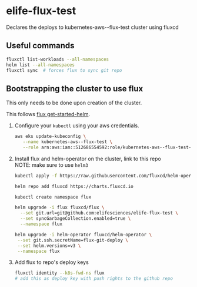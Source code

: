 # elife-flux-test
Declares the deploys to kubernetes-aws--flux-test cluster using fluxcd

## Useful commands

```sh
fluxctl list-workloads --all-namespaces
helm list --all-namespaces
fluxctl sync  # forces flux to sync git repo
```

## Bootstrapping the cluster to use flux

This only needs to be done upon creation of the cluster.

This follows [flux get-started-helm](https://docs.fluxcd.io/en/stable/tutorials/get-started-helm/).

1. Configure your `kubectl` using your aws credentials.
   ```sh
   aws eks update-kubeconfig \
      --name kubernetes-aws--flux-test \
      --role arn:aws:iam::512686554592:role/kubernetes-aws--flux-test--AmazonEKSUserRole
   ```

2. Install flux and helm-operator on the cluster, link to this repo  
   NOTE: make sure to use `helm3`
   ```sh
   kubectl apply -f https://raw.githubusercontent.com/fluxcd/helm-operator/master/deploy/crds.yaml

   helm repo add fluxcd https://charts.fluxcd.io

   kubectl create namespace flux

   helm upgrade -i flux fluxcd/flux \
     --set git.url=git@github.com:elifesciences/elife-flux-test \
     --set syncGarbageCollection.enabled=true \
     --namespace flux

   helm upgrade -i helm-operator fluxcd/helm-operator \
    --set git.ssh.secretName=flux-git-deploy \
    --set helm.versions=v3 \
    --namespace flux
   ```

3. Add flux to repo's deploy keys
   ```sh
   fluxctl identity --k8s-fwd-ns flux
   # add this as deploy key with push rights to the github repo
   ```